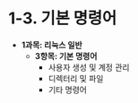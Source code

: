 
# 1-3. 기본 명령어

* **1과목: 리눅스 일반**
  * **3항목: 기본 명령어**
    * 사용자 생성 및 계정 관리
    * 디렉터리 및 파일
    * 기타 명령어
